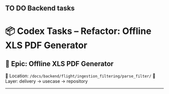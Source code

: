 TO DO Backend tasks
-------------------

# 📦 Codex Tasks – Refactor: Offline XLS PDF Generator

## 🧱 Epic: Offline XLS PDF Generator

📂 Location: `/docs/backend/flight/ingestion_filtering/parse_filter/`
📁 Layer: delivery → usecase → repository

---
